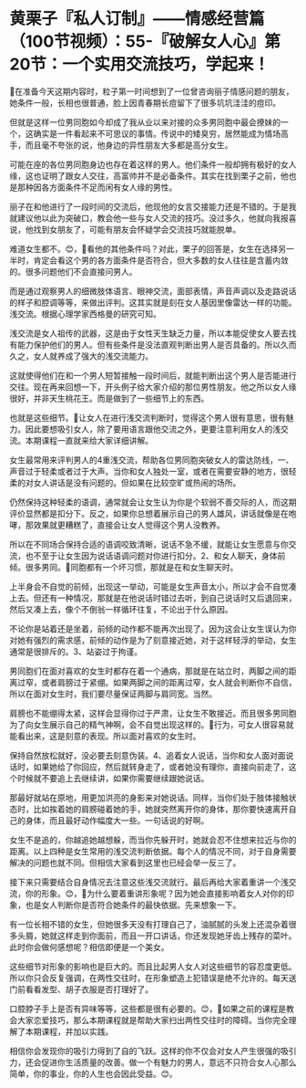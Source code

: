# 黄栗子『私人订制』——情感经营篇（100节视频）：55-『破解女人心』第20节：一个实用交流技巧，学起来！

🎼在准备今天这期内容时，粒子第一时间想到了一位曾咨询丽子情感问题的朋友，她条件一般，长相也很普通，脸上因青春期长痘留下了很多坑坑洼洼的痘印。

但就是这样一位男同胞如今却成了我从业以来对接的众多男同胞中最会撩妹的一个，这确实是一件看起来不可思议的事情。传说中的矮臭穷，居然能成为情场高手，而且毫不夸张的说，他身边的异性朋友大多都是高分女生。

可能在座的各位男同胞身边也存在着这样的男人。他们条件一般却拥有极好的女人缘，这也证明了跟女人交往，高富帅并不是必备条件。其实在找到栗子之前，他也是那种因各方面条件不足而闲有女人缘的男性。

丽子在和他进行了一段时间的交流后，他现他的女言交接能力还是不错的。于是我就建议他以此为突破口，教会他一些与女人交流的技巧。没过多久，他就向我报喜说，他找到女朋友了，可能有朋友会怀疑学会交流技巧就能脱单。

难道女生都不。😊，🎼看他的其他条件吗？对此，栗子的回答是，女生在选择另一半时，肯定会看这个男的各方面条件是否符合，但大多数的女人往往是含蓄内敛的。很多问题他们不会直接问男人。

而是通过观察男人的细微肢体语言、眼神交流，面部表情，声音声调以及走路说话的样子和腔调等等，来做出评判。这其实就是刻在女人基因里像雷达一样的功能。浅交流。根据心理学家西格曼的研究可知。

浅交流是女人祖传的武器，这是由于女性天生缺乏力量，所以本能促使女人要去找有能力保护他们的男人。但有些条件是没法直观判断出男人是否具备的。所以久而久之，女人就养成了强大的浅交流能力。

这就使得他们在和一个男人短暂接触一段时间后，就能判断出这个男人是否能进行交往。现在再来回想一下，开头例子给大家介绍的那位男性朋友。他之所以女人缘很好，并非天生桃花王。而是做到了一些细节上的东西。

也就是这些细节。🎼让女人在进行浅交流判断时，觉得这个男人很有意思，很有魅力。因此要想吸引女人，除了要用语言跟他交流之外，更要注意利用女人的浅交流。本期课程一直就来给大家详细讲解。

女生最常用来评判男人的4重浅交流，帮助各位男同胞突破女人的雷达防线，一、声音过于轻柔或者过于大声。当你和女人独处一室，或者在需要安静的地方，很轻柔的对女人讲话是没有问题的。但如果在比较空旷或热闹的场所。

仍然保持这种轻柔的语调，通常就会让女生认为你是个软弱不善交际的人，而这期评价显然都是扣分下。反之，如果你总想着展示自己的男人雄风，讲话就像是在咆哮，那效果就更糟糕了，直接会让女人觉得这个男人没教养。

所以在不同场合保持合适的语调咬致清晰，说话不急不缓，就能让女生愿意与你交流，也不至于让女生因为说话语调问题对你进行扣分。2、和女人聊天，身体前倾。很多男同。🎼同胞都有一个坏习惯，那就是在和女生聊天时。

上半身会不自觉的前倾，出现这一举动，可能是女生声音太小，所以才会不自觉凑上去。但还有一种情况，那就是在他说话时错过去听，到自己说话时又后退回来，然后又凑上去，像个不倒翁一样循环往复，不论出于什么原因。

不论你是站着还是坐着，前倾的动作都不能再次出现了。因为这会让女生误认为你对她有强烈的需求感，前倾的动作是为了刻意接近她，对于这样轻浮的举动，女生通常是很排斥的。3、站姿过于拘谨。

男同胞们在面对喜欢的女生时都存在着一个通病，那就是在站立时，两脚之间的距离过窄，或者肩膀过于紧绷。如果两脚之间的距离过窄，女人就会判断你不自信，所以在面对女生时，我们要尽量保证两脚与肩同宽。当然。

肩膀也不能绷得太紧，这样会显得你过于严肃，让女生不敢接近。而且很多男同胞为了向女生展示自己的精气神啊，会不自觉出现这样的。🎼行为，可女人很容易就能看出来，这是刻意的表现。所以面对喜欢的女生时。

保持自然放松就好，没必要去刻意伪装。4、追着女人说话，当你和女人面对面说话时，如果她给了你回应，然后就转身走了，或者她没有理你，直接向前走了，这个时候就不要追上去继续讲，如果你需要继续跟她说话。

那最好就站在原地，用更加洪亮的身影来对她说话。同样，当你们处于肢体接触状态时，比如挨着她的肩膀碰着她的手，她就突然离开你的身体，那你要快速离开自己的身体，而且最好动作幅度大一些。一句话说的好啊。

女生不是追的，你越追她越想躲，而当你先躲开时，她就会忍不住想来拉近与你的距离。以上四种是女生常用的浅交流判断依据。每个人的情况不同，对于自身需要解决的问题也就不同。但相信大家看到这里也已经会举一反三了。

接下来只需要结合自身情况去注意这些浅交流就行。最后再给大家着重讲一个浅交流，你的形象。😊，🎼为什么要着重讲形象呢？因为她会直接影响着女人对你的印象，也是女人判断你是否符合她条件的最快依据。先来想象一下。

有一位长相不错的女生，但她很多天没有打理自己了，油腻腻的头发上还混杂着很多头屑，她就这样走到你面前，而且一开口讲话，你还发现她牙齿上残存的菜叶。此时你会做何感想呢？相信即便是一个美女。

这些细节对形象的影响也是巨大的。而且比起男人女人对这些细节的容忍度更低。所以你只会反复强调，在两性交往时，在形象塑造上犯错误是绝不允许的。每天送门前看看发型、胡子衣服是否打理好了。

口腔脖子手上是否有异味等等，这些都是很有必要的。😊，🎼如果之前的课程是教会大家恋爱技巧，那么本期课程就是帮助大家扫出两性交往时的障碍。当你完全理解了本期课程，并加以实践。

相信你会发现你的吸引力得到了自的飞跃。这样的你不仅会对女人产生很强的吸引力，还会促进你生活质量的改善。做一个有魅力的男人，意远不只符合女人心那么简单，你的事业，你的人生也会因此受益。😊。

